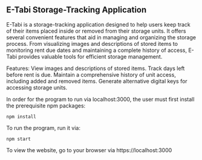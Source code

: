 ##  E-Tabi Storage-Tracking Application ##

E-Tabi is a storage-tracking application designed to help users keep track of their items placed inside or removed from their storage units. It offers several convenient features that aid in managing and organizing the storage process. From visualizing images and descriptions of stored items to monitoring rent due dates and maintaining a complete history of access, E-Tabi provides valuable tools for efficient storage management.

Features:
View images and descriptions of stored items.
Track days left before rent is due.
Maintain a comprehensive history of unit access, including added and removed items.
Generate alternative digital keys for accessing storage units.

In order for the program to run via localhost:3000, the user must first install the prerequisite npm packages:

```npm install```

To run the program, run it via: 

```npm start```

To view the website, go to your browser via https://localhost:3000
